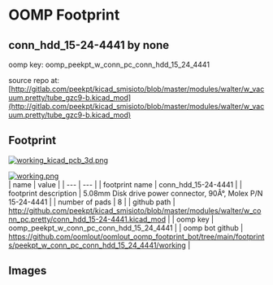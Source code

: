 # OOMP Footprint  
## conn_hdd_15-24-4441  by none  
  
oomp key: oomp_peekpt_w_conn_pc_conn_hdd_15_24_4441  
  
source repo at: [http://gitlab.com/peekpt/kicad_smisioto/blob/master/modules/walter/w_vacuum.pretty/tube_gzc9-b.kicad_mod](http://gitlab.com/peekpt/kicad_smisioto/blob/master/modules/walter/w_vacuum.pretty/tube_gzc9-b.kicad_mod)  
## Footprint  
  
[![working_kicad_pcb_3d.png](working_kicad_pcb_3d_600.png)](working_kicad_pcb_3d.png)  
  
[![working.png](working_600.png)](working.png)  
| name | value | 
| --- | --- | 
| footprint name | conn_hdd_15-24-4441 | 
| footprint description | 5.08mm Disk drive power connector, 90Â°, Molex P/N 15-24-4441 | 
| number of pads | 8 | 
| github path | http://github.com/peekpt/kicad_smisioto/blob/master/modules/walter/w_conn_pc.pretty/conn_hdd_15-24-4441.kicad_mod | 
| oomp key | oomp_peekpt_w_conn_pc_conn_hdd_15_24_4441 | 
| oomp bot github | https://github.com/oomlout/oomlout_oomp_footprint_bot/tree/main/footprints/peekpt_w_conn_pc_conn_hdd_15_24_4441/working | 
## Images  
